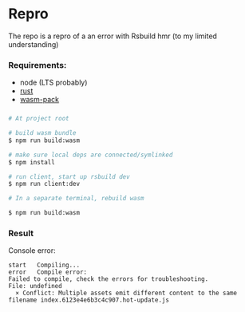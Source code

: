 # Repro

The repo is a repro of a an error with Rsbuild hmr (to my limited understanding)


### Requirements:

- node (LTS probably)
- [rust](https://www.rust-lang.org/)
- [wasm-pack](https://github.com/rustwasm/wasm-pack)

### 

```bash
# At project root

# build wasm bundle
$ npm run build:wasm

# make sure local deps are connected/symlinked
$ npm install 

# run client, start up rsbuild dev
$ npm run client:dev

# In a separate terminal, rebuild wasm

$ npm run build:wasm
```

### Result

Console error:

```
start   Compiling...
error   Compile error: 
Failed to compile, check the errors for troubleshooting.
File: undefined
  × Conflict: Multiple assets emit different content to the same filename index.6123e4e6b3c4c907.hot-update.js
```